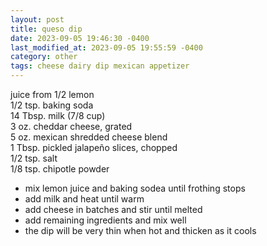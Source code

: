 ```yaml
---
layout: post
title: queso dip
date: 2023-09-05 19:46:30 -0400
last_modified_at: 2023-09-05 19:55:59 -0400
category: other
tags: cheese dairy dip mexican appetizer
---
```


juice from 1/2 lemon  
1/2 tsp. baking soda  
14 Tbsp. milk (7/8 cup)  
3 oz. cheddar cheese, grated  
5 oz. mexican shredded cheese blend  
1 Tbsp. pickled jalapeño slices, chopped  
1/2 tsp. salt  
1/8 tsp. chipotle powder  
* mix lemon juice and baking sodea until frothing stops
* add milk and heat until warm
* add cheese in batches and stir until melted
* add remaining ingredients and mix well
* the dip will be very thin when hot and thicken as it cools
